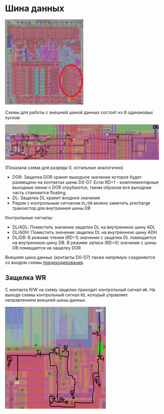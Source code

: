 # Шина данных

![6502_locator_data](/BreakingNESWiki/imgstore/6502_locator_data.jpg)

Схемы для работы с внешней шиной данных состоят из 8 одинаковых кусков:

![6502_data_bit_tran](/BreakingNESWiki/imgstore/6502_data_bit_tran.jpg)

(Показана схема для разряда 0, остальные аналогично)

- DOR: Защелка DOR хранит выходное значение которое будет размещено на контактах шины D0-D7. Если RD=1 - комплементарные выходные линии с DOR отрубаются, таким образом вся выходная часть становится floating.
- DL: Защелка DL хранит входное значение
- Рядом с контрольным сигналом `DL/DB` можно заметить precharge транзистор для внутренней шины DB

Контрольные сигналы:
- DL/ADL: Поместить значение защелки DL на внутреннюю шину ADL
- DL/ADH: Поместить значение защелки DL на внутреннюю шину ADH
- DL/DB: В режиме чтения (RD=1) значение с защелки DL помещается на внутреннюю шину DB. В режиме записи (RD=0) значение с шины DB помещается на защелку DOR

Внешняя шина данных (контакты D0-D7) также напрямую соединяется со входом схемы [предекодирования](predecode.md).

## Защелка WR

С контакта R/W на схему защелки приходит контрольный сигнал `WR`. На выходе схемы контрольный сигнал `RD`, который управляет направлением внешней шины данных.

![6502_wr_latch_tran](/BreakingNESWiki/imgstore/6502_wr_latch_tran.jpg)
